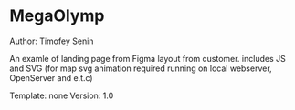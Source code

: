 # MegaOlymp

Author: Timofey Senin

An examle of landing page from Figma layout from customer.
includes JS and SVG (for map svg animation required running on local webserver,  OpenServer and e.t.c)

Template: none
Version: 1.0
